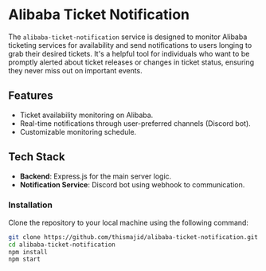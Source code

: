 # Alibaba Ticket Notification

The `alibaba-ticket-notification` service is designed to monitor Alibaba ticketing services for availability and send notifications to users longing to grab their desired tickets. It's a helpful tool for individuals who want to be promptly alerted about ticket releases or changes in ticket status, ensuring they never miss out on important events.

## Features

- Ticket availability monitoring on Alibaba.
- Real-time notifications through user-preferred channels (Discord bot).
- Customizable monitoring schedule.

## Tech Stack

- **Backend**: Express.js for the main server logic.
- **Notification Service**: Discord bot using webhook to communication.

### Installation

Clone the repository to your local machine using the following command:

```bash
git clone https://github.com/thismajid/alibaba-ticket-notification.git
cd alibaba-ticket-notification
npm install
npm start
```

